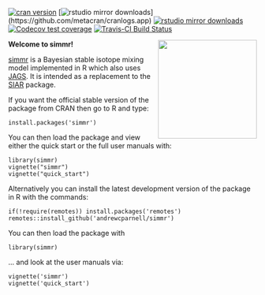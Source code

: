 [![cran version](https://www.r-pkg.org/badges/version/simmr)](https://cran.rstudio.com/web/packages/simmr) 
[![rstudio mirror downloads](http://cranlogs.r-pkg.org/badges/simmr?)](https://github.com/metacran/cranlogs.app)
[![rstudio mirror downloads](http://cranlogs.r-pkg.org/badges/grand-total/simmr?color=82b4e8)](https://github.com/metacran/cranlogs.app)
[![Codecov test coverage](https://codecov.io/gh/andrewcparnell/simmr/branch/master/graph/badge.svg)](https://codecov.io/gh/andrewcparnell/simmr?branch=master)
[![Travis-CI Build Status](https://travis-ci.org/andrewcparnell/simmr.svg?branch=master)](https://travis-ci.org/andrewcparnell/simmr)

<a href="http://andrewcparnell.github.io/simmr/"><img src="https://raw.githubusercontent.com/andrewcparnell/simmr/master/badge/simmr_badge.png" height="200" align="right" /></a>


**Welcome to simmr!**

[simmr](http://andrewcparnell.github.io/simmr/) is a Bayesian stable isotope mixing model implemented in R which also uses [JAGS](https://mcmc-jags.sourceforge.net). It is intended as a replacement to the [SIAR](https://github.com/AndrewLJackson/siar) package. 

If you want the official stable version of the package from CRAN then go to R and type:

```
install.packages('simmr')
```

You can then load the package and view either the quick start or the full user manuals with:

```
library(simmr)
vignette("simmr")
vignette("quick_start")
```

Alternatively you can install the latest development version of the package in R with the commands:

```
if(!require(remotes)) install.packages('remotes')
remotes::install_github('andrewcparnell/simmr')
```

You can then load the package with

```
library(simmr)
```

... and look at the user manuals via:

```
vignette('simmr')
vignette('quick_start')
```
